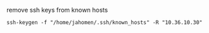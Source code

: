 
remove ssh keys from known hosts
```
ssh-keygen -f "/home/jahomen/.ssh/known_hosts" -R "10.36.10.30"
```